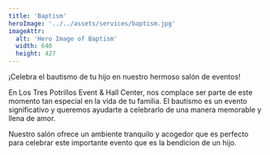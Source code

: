 ```yaml
---
title: 'Baptism'
heroImage: '../../assets/services/baptism.jpg'
imageAttr:
  alt: 'Hero Image of Baptism'
  width: 640
  height: 427
---
```


¡Celebra el bautismo de tu hijo en nuestro hermoso salón de eventos!

En Los Tres Potrillos Event & Hall Center, nos complace ser parte de este momento tan especial en la vida de tu familia. El bautismo es un evento significativo y queremos ayudarte a celebrarlo de una manera memorable y llena de amor.

Nuestro salón ofrece un ambiente tranquilo y acogedor que es perfecto para celebrar este importante evento que es la bendicion de un hijo.
